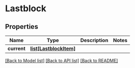 # Lastblock

## Properties
Name | Type | Description | Notes
------------ | ------------- | ------------- | -------------
**current** | [**list[LastblockItem]**](LastblockItem.md) |  | 

[[Back to Model list]](../README.md#documentation-for-models) [[Back to API list]](../README.md#documentation-for-api-endpoints) [[Back to README]](../README.md)

